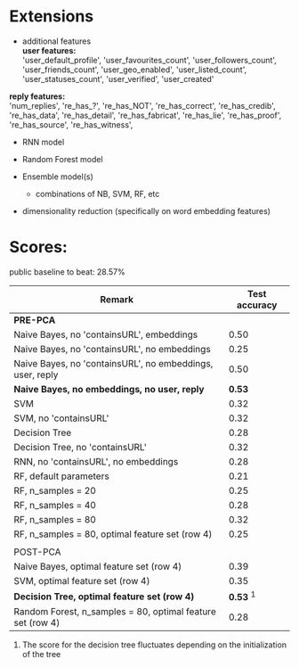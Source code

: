 Extensions
==========

- additional features       
**user features:**      
  'user_default_profile',
  'user_favourites_count', 
  'user_followers_count', 
  'user_friends_count', 
  'user_geo_enabled', 
  'user_listed_count', 
  'user_statuses_count', 
  'user_verified', 
  'user_created'       

**reply features:**       
  'num_replies', 
  're_has_?', 
  're_has_NOT', 
  're_has_correct',
  're_has_credib', 
  're_has_data', 
  're_has_detail', 
  're_has_fabricat', 
  're_has_lie', 
  're_has_proof', 
  're_has_source', 
  're_has_witness',       
- RNN model

- Random Forest model

- Ensemble model(s)
  - combinations of NB, SVM, RF, etc

- dimensionality reduction (specifically on word embedding features)



Scores:
=======

public baseline to beat: 28.57%


| Remark | Test accuracy |
|--------|---------------|
| **PRE-PCA** |               |
| Naive Bayes, no 'containsURL', embeddings       |               0.50|
| Naive Bayes, no 'containsURL', no embeddings       |               0.25|
| Naive Bayes, no 'containsURL', no embeddings, user, reply       |               0.50|
| **Naive Bayes, no embeddings, no user, reply**      | **0.53** |
| SVM       |        0.32       |
| SVM, no 'containsURL'       |        0.32       |
| Decision Tree       |     0.28          |
| Decision Tree, no 'containsURL'       |     0.32          |
|  RNN, no 'containsURL', no embeddings   |    0.28           |
|  RF, default parameters  |    0.21           |
|  RF, n_samples = 20  |    0.25           |
|  RF, n_samples = 40  |    0.28           |
|  RF, n_samples = 80  |    0.32           |
|  RF, n_samples = 80, optimal feature set (row 4)  |    0.25           |
|  |               |
| POST-PCA |               |
| Naive Bayes, optimal feature set (row 4) | 0.39 |
| SVM, optimal feature set (row 4)  |    0.35          |
| **Decision Tree, optimal feature set (row 4)**  |    **0.53**    <sup>1</sup>      |
| Random Forest, n_samples = 80, optimal feature set (row 4)  |    0.28          |

1. The score for the decision tree fluctuates depending on the initialization of the tree








